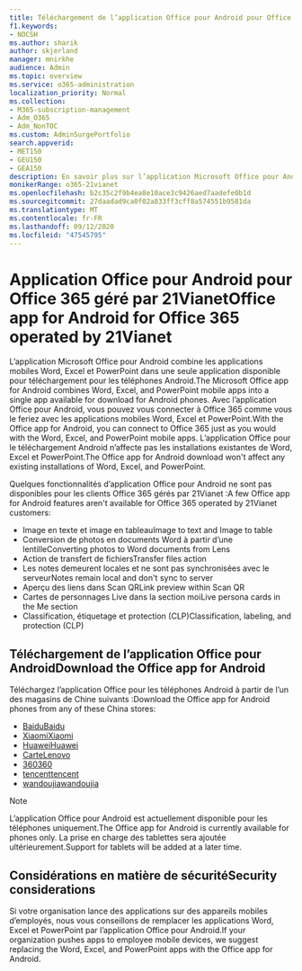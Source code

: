 ```yaml
---
title: Téléchargement de l’application Office pour Android pour Office 365 géré par 21Vianet
f1.keywords:
- NOCSH
ms.author: sharik
author: skjerland
manager: mnirkhe
audience: Admin
ms.topic: overview
ms.service: o365-administration
localization_priority: Normal
ms.collection:
- M365-subscription-management
- Adm_O365
- Adm_NonTOC
ms.custom: AdminSurgePortfolio
search.appverid:
- MET150
- GEU150
- GEA150
description: En savoir plus sur l’application Microsoft Office pour Android pour Office 365 géré par 21Vianet et sur la façon de la télécharger pour les clients en Chine.
monikerRange: o365-21vianet
ms.openlocfilehash: b2c35c2f9b4ea8e10ace3c9426aed7aadefe0b1d
ms.sourcegitcommit: 27daadad9ca0f02a833ff3cff8a574551b9581da
ms.translationtype: MT
ms.contentlocale: fr-FR
ms.lasthandoff: 09/12/2020
ms.locfileid: "47545795"
---
```

# <a name="office-app-for-android-for-office-365-operated-by-21vianet"></a><span data-ttu-id="f07c2-103">Application Office pour Android pour Office 365 géré par 21Vianet</span><span class="sxs-lookup"><span data-stu-id="f07c2-103">Office app for Android for Office 365 operated by 21Vianet</span></span>

<span data-ttu-id="f07c2-104">L’application Microsoft Office pour Android combine les applications mobiles Word, Excel et PowerPoint dans une seule application disponible pour téléchargement pour les téléphones Android.</span><span class="sxs-lookup"><span data-stu-id="f07c2-104">The Microsoft Office app for Android combines Word, Excel, and PowerPoint mobile apps into a single app available for download for Android phones.</span></span> <span data-ttu-id="f07c2-105">Avec l’application Office pour Android, vous pouvez vous connecter à Office 365 comme vous le feriez avec les applications mobiles Word, Excel et PowerPoint.</span><span class="sxs-lookup"><span data-stu-id="f07c2-105">With the Office app for Android, you can connect to Office 365 just as you would with the Word, Excel, and PowerPoint mobile apps.</span></span> <span data-ttu-id="f07c2-106">L’application Office pour le téléchargement Android n’affecte pas les installations existantes de Word, Excel et PowerPoint.</span><span class="sxs-lookup"><span data-stu-id="f07c2-106">The Office app for Android download won't affect any existing installations of Word, Excel, and PowerPoint.</span></span>

<span data-ttu-id="f07c2-107">Quelques fonctionnalités d’application Office pour Android ne sont pas disponibles pour les clients Office 365 gérés par 21Vianet :</span><span class="sxs-lookup"><span data-stu-id="f07c2-107">A few Office app for Android features aren't available for Office 365 operated by 21Vianet customers:</span></span>

- <span data-ttu-id="f07c2-108">Image en texte et image en tableau</span><span class="sxs-lookup"><span data-stu-id="f07c2-108">Image to text and Image to table</span></span> 
- <span data-ttu-id="f07c2-109">Conversion de photos en documents Word à partir d’une lentille</span><span class="sxs-lookup"><span data-stu-id="f07c2-109">Converting photos to Word documents from Lens</span></span> 
- <span data-ttu-id="f07c2-110">Action de transfert de fichiers</span><span class="sxs-lookup"><span data-stu-id="f07c2-110">Transfer files action</span></span> 
- <span data-ttu-id="f07c2-111">Les notes demeurent locales et ne sont pas synchronisées avec le serveur</span><span class="sxs-lookup"><span data-stu-id="f07c2-111">Notes remain local and don't sync to server</span></span>
- <span data-ttu-id="f07c2-112">Aperçu des liens dans Scan QR</span><span class="sxs-lookup"><span data-stu-id="f07c2-112">Link preview within Scan QR</span></span>
- <span data-ttu-id="f07c2-113">Cartes de personnages Live dans la section moi</span><span class="sxs-lookup"><span data-stu-id="f07c2-113">Live persona cards in the Me section</span></span>
- <span data-ttu-id="f07c2-114">Classification, étiquetage et protection (CLP)</span><span class="sxs-lookup"><span data-stu-id="f07c2-114">Classification, labeling, and protection (CLP)</span></span>


## <a name="download-the-office-app-for-android"></a><span data-ttu-id="f07c2-115">Téléchargement de l’application Office pour Android</span><span class="sxs-lookup"><span data-stu-id="f07c2-115">Download the Office app for Android</span></span>

<span data-ttu-id="f07c2-116">Téléchargez l’application Office pour les téléphones Android à partir de l’un des magasins de Chine suivants :</span><span class="sxs-lookup"><span data-stu-id="f07c2-116">Download the Office app for Android phones from any of these China stores:</span></span>
- [<span data-ttu-id="f07c2-117">Baidu</span><span class="sxs-lookup"><span data-stu-id="f07c2-117">Baidu</span></span>](https://shouji.baidu.com/software/26842919.html)
- [<span data-ttu-id="f07c2-118">Xiaomi</span><span class="sxs-lookup"><span data-stu-id="f07c2-118">Xiaomi</span></span>](http://app.mi.com/details?id=com.microsoft.office.officehub&ref=search)
- [<span data-ttu-id="f07c2-119">Huawei</span><span class="sxs-lookup"><span data-stu-id="f07c2-119">Huawei</span></span>](https://appstore.huawei.com/app/C10888510)
- [<span data-ttu-id="f07c2-120">Carte</span><span class="sxs-lookup"><span data-stu-id="f07c2-120">Lenovo</span></span>](https://www.lenovomm.com/appdetail/com.microsoft.office.officehub/43003745)
- [<span data-ttu-id="f07c2-121">360</span><span class="sxs-lookup"><span data-stu-id="f07c2-121">360</span></span>](http://zhushou.360.cn/detail/index/soft_id/708682?recrefer=SE_D_office%20mobile)
- [<span data-ttu-id="f07c2-122">tencent</span><span class="sxs-lookup"><span data-stu-id="f07c2-122">tencent</span></span>](https://sj.qq.com/myapp/detail.htm?apkName=com.microsoft.office.officehub)
- [<span data-ttu-id="f07c2-123">wandoujia</span><span class="sxs-lookup"><span data-stu-id="f07c2-123">wandoujia</span></span>](https://www.wandoujia.com/apps/1502895)

> [!NOTE]
> <span data-ttu-id="f07c2-124">L’application Office pour Android est actuellement disponible pour les téléphones uniquement.</span><span class="sxs-lookup"><span data-stu-id="f07c2-124">The Office app for Android is currently available for phones only.</span></span> <span data-ttu-id="f07c2-125">La prise en charge des tablettes sera ajoutée ultérieurement.</span><span class="sxs-lookup"><span data-stu-id="f07c2-125">Support for tablets will be added at a later time.</span></span> 


## <a name="security-considerations"></a><span data-ttu-id="f07c2-126">Considérations en matière de sécurité</span><span class="sxs-lookup"><span data-stu-id="f07c2-126">Security considerations</span></span>

<span data-ttu-id="f07c2-127">Si votre organisation lance des applications sur des appareils mobiles d’employés, nous vous conseillons de remplacer les applications Word, Excel et PowerPoint par l’application Office pour Android.</span><span class="sxs-lookup"><span data-stu-id="f07c2-127">If your organization pushes apps to employee mobile devices, we suggest replacing the Word, Excel, and PowerPoint apps with the Office app for Android.</span></span>  


